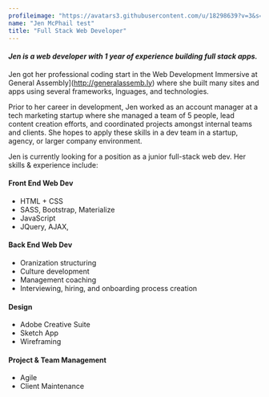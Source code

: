 ```yaml
---
profileimage: "https://avatars3.githubusercontent.com/u/18298639?v=3&s=460"
name: "Jen McPhail test"
title: "Full Stack Web Developer"
---
```


#### *Jen is a web developer with 1 year of experience building full stack apps.*

Jen got her professional coding start in the Web Development Immersive at General Assembly](http://generalassemb.ly) where she built many sites and apps using several frameworks, lnguages, and technologies.

Prior to her career in development, Jen worked as an account manager at a tech marketing startup where she managed a team of 5 people, lead content creation efforts, and coordinated projects amongst internal teams and clients. She hopes to apply these skills in a dev team in a startup, agency, or larger company environment.

Jen is currently looking for a position as a junior full-stack web dev. Her skills & experience include:

#### Front End Web Dev
* HTML + CSS
* SASS, Bootstrap, Materialize
* JavaScript
* JQuery, AJAX, 


#### Back End Web Dev
* Oranization structuring
* Culture development
* Management coaching
* Interviewing, hiring, and onboarding process creation

#### Design
* Adobe Creative Suite
* Sketch App
* Wireframing

#### Project & Team Management
* Agile
* Client Maintenance
